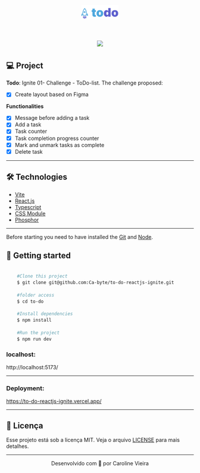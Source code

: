 <h1 align="center">
    <img src="src/assets/logo-todo.svg" width="100px"> 
</h1>

<h1 align="center">
    <img src="src/assets/to-do.gif" width="600px"> 
</h1>

## 💻 Project
**Todo**: Ignite 01- Challenge - ToDo-list.
The challenge proposed:
- [x] Create layout based on Figma 

**Functionalities**
- [x] Message before adding a task
- [x] Add a task
- [x] Task counter
- [x] Task completion progress counter
- [x] Mark and unmark tasks as complete  
- [x] Delete task
---
## 🛠️ Technologies

- [Vite](https://vitejs.dev/)
- [React.js](https://pt-br.reactjs.org/)
- [Typescript](https://www.typescriptlang.org/)
- [CSS Module](https://github.com/css-modules/css-modules)
- [Phosphor](https://phosphoricons.com/)
---

Before starting you need to have installed the [Git](https://git-scm.com) and [Node](https://nodejs.org/en/).

## 🏁 Getting started ##

```bash

    #Clone this project
    $ git clone git@github.com:Ca-byte/to-do-reactjs-ignite.git

    #folder access
    $ cd to-do

    #Install dependencies
    $ npm install

    #Run the project
    $ npm run dev
```
### localhost:
http://localhost:5173/

---

### Deployment:
https://to-do-reactjs-ignite.vercel.app/

---
## 📝 Licença
Esse projeto está sob a licença MIT. Veja o arquivo [LICENSE](LICENSE.md) para mais detalhes.

---

<p align="center">Desenvolvido com 💜 por Caroline Vieira</p>
